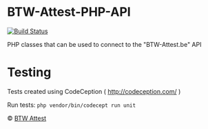 # BTW-Attest-PHP-API
[![Build Status](https://travis-ci.org/onFact/BTW-Attest-PHP-API.svg?branch=master)](https://travis-ci.org/onFact/BTW-Attest-PHP-API)

PHP classes that can be used to connect to the "BTW-Attest.be" API
 

# Testing
Tests created using CodeCeption ( http://codeception.com/ )

Run tests:
```php vendor/bin/codecept run unit```



© [BTW Attest](https://www.btw-attest.be)
